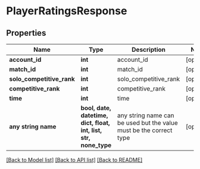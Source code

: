 # PlayerRatingsResponse


## Properties
Name | Type | Description | Notes
------------ | ------------- | ------------- | -------------
**account_id** | **int** | account_id | [optional] 
**match_id** | **int** | match_id | [optional] 
**solo_competitive_rank** | **int** | solo_competitive_rank | [optional] 
**competitive_rank** | **int** | competitive_rank | [optional] 
**time** | **int** | time | [optional] 
**any string name** | **bool, date, datetime, dict, float, int, list, str, none_type** | any string name can be used but the value must be the correct type | [optional]

[[Back to Model list]](../README.md#documentation-for-models) [[Back to API list]](../README.md#documentation-for-api-endpoints) [[Back to README]](../README.md)


